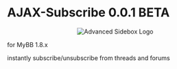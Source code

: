 # AJAX-Subscribe 0.0.1 BETA

<p align="center">
  <img title="Advanced Sidebox Logo" alt="Advanced Sidebox Logo" src="http://i.imgur.com/J8U8BHP.png" />
</p>

for MyBB 1.8.x

instantly subscribe/unsubscribe from threads and forums
